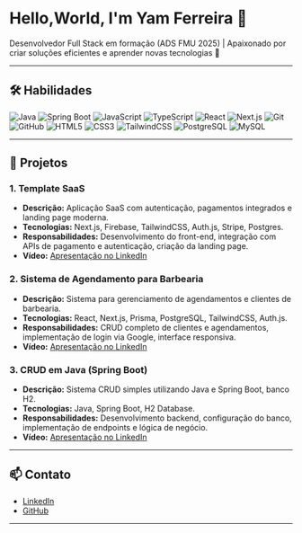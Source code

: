 # Hello,World, I'm Yam Ferreira 👋

Desenvolvedor Full Stack em formação (ADS FMU 2025) | Apaixonado por criar soluções eficientes e aprender novas tecnologias 🚀

---

## 🛠 Habilidades

![Java](https://img.shields.io/badge/Java-E34F26?style=for-the-badge&logo=java&logoColor=white)
![Spring Boot](https://img.shields.io/badge/SpringBoot-6DB33F?style=for-the-badge&logo=spring&logoColor=white)
![JavaScript](https://img.shields.io/badge/JavaScript-F7DF1E?style=for-the-badge&logo=javascript&logoColor=black)
![TypeScript](https://img.shields.io/badge/TypeScript-3178C6?style=for-the-badge&logo=typescript&logoColor=white)
![React](https://img.shields.io/badge/React-61DAFB?style=for-the-badge&logo=react&logoColor=black)
![Next.js](https://img.shields.io/badge/Next.js-000000?style=for-the-badge&logo=nextdotjs&logoColor=white)
![Git](https://img.shields.io/badge/Git-F05032?style=for-the-badge&logo=git&logoColor=white)
![GitHub](https://img.shields.io/badge/GitHub-181717?style=for-the-badge&logo=github&logoColor=white)
![HTML5](https://img.shields.io/badge/HTML5-E34F26?style=for-the-badge&logo=html5&logoColor=white)
![CSS3](https://img.shields.io/badge/CSS3-1572B6?style=for-the-badge&logo=css3&logoColor=white)
![TailwindCSS](https://img.shields.io/badge/TailwindCSS-06B6D4?style=for-the-badge&logo=tailwind-css&logoColor=white)
![PostgreSQL](https://img.shields.io/badge/PostgreSQL-4169E1?style=for-the-badge&logo=postgresql&logoColor=white)
![MySQL](https://img.shields.io/badge/MySQL-4479A1?style=for-the-badge&logo=mysql&logoColor=white)

---

## 🚀 Projetos

### 1. Template SaaS
- **Descrição:** Aplicação SaaS com autenticação, pagamentos integrados e landing page moderna.
- **Tecnologias:** Next.js, Firebase, TailwindCSS, Auth.js, Stripe, Postgres.
- **Responsabilidades:** Desenvolvimento do front-end, integração com APIs de pagamento e autenticação, criação da landing page.
- **Vídeo:** [Apresentação no LinkedIn](https://www.linkedin.com/in/yamferreira)

### 2. Sistema de Agendamento para Barbearia
- **Descrição:** Sistema para gerenciamento de agendamentos e clientes de barbearia.
- **Tecnologias:** React, Next.js, Prisma, PostgreSQL, TailwindCSS, Auth.js.
- **Responsabilidades:** CRUD completo de clientes e agendamentos, implementação de login via Google, interface responsiva.
- **Vídeo:** [Apresentação no LinkedIn](https://www.linkedin.com/in/yamferreira)

### 3. CRUD em Java (Spring Boot)
- **Descrição:** Sistema CRUD simples utilizando Java e Spring Boot, banco H2.
- **Tecnologias:** Java, Spring Boot, H2 Database.
- **Responsabilidades:** Desenvolvimento backend, configuração do banco, implementação de endpoints e lógica de negócio.
- **Vídeo:** [Apresentação no LinkedIn](https://www.linkedin.com/in/yamferreira)

---

## 📫 Contato

- [LinkedIn](https://www.linkedin.com/in/yamferreira)
- [GitHub](https://github.com/yamferreira)

---
